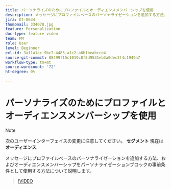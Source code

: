 ```yaml
---
title: パーソナライズのためにプロファイルとオーディエンスメンバーシップを使用
description: メッセージにプロファイルベースのパーソナライゼーションを追加する方法、およびオーディエンスメンバーシップをパーソナライゼーションブロックの事前条件として使用する方法について説明します。
jira: KT-8034
thumbnail: 334078.jpg
feature: Personalization
doc-type: feature video
team: PM
role: User
level: Beginner
exl-id: 3a11a1ac-9bc7-4485-a1c2-a6b1beabcce4
source-git-commit: 88499f15c1019c8f5d9531eb3a0dec3f4c1949a7
workflow-type: tm+mt
source-wordcount: '72'
ht-degree: 0%

---
```


# パーソナライズのためにプロファイルとオーディエンスメンバーシップを使用

>[!NOTE]
>次のユーザーインターフェイスの変更に注意してください。 **セグメント** 現在は **オーディエンス**.

メッセージにプロファイルベースのパーソナライゼーションを追加する方法、およびオーディエンスメンバーシップをパーソナライゼーションブロックの事前条件として使用する方法について説明します。

>[!VIDEO](https://video.tv.adobe.com/v/334078?quality=12&learn=on)

